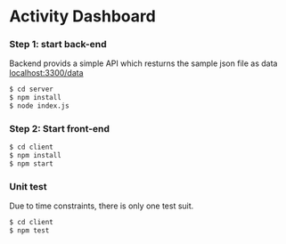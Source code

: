 # Activity Dashboard

### Step 1: start back-end
Backend provids a simple API which resturns the sample json file as data [localhost:3300/data](localhost:3300/data)
```sh
$ cd server
$ npm install
$ node index.js
```

### Step 2: Start front-end
```sh
$ cd client
$ npm install
$ npm start
```

### Unit test
Due to time constraints, there is only one test suit.
```sh
$ cd client
$ npm test
```